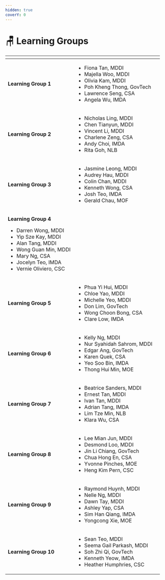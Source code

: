 ```yaml
---
hidden: true
coverY: 0
---
```


# 🪑 Learning Groups

<table data-view="cards"><thead><tr><th></th><th></th><th></th></tr></thead><tbody><tr><td><strong>Learning Group 1</strong></td><td><ul><li>Fiona Tan, MDDI</li><li>Majella Woo, MDDI</li><li>Olivia Kam, MDDI</li><li>Poh Kheng Thong, GovTech</li><li>Lawrence Seng, CSA</li><li>Angela Wu, IMDA</li></ul></td><td></td></tr><tr><td><strong>Learning Group 2</strong></td><td><ul><li>Nicholas Ling, MDDI</li><li>Chen Tianyun, MDDI</li><li>Vincent Li, MDDI</li><li>Charlene Zeng, CSA</li><li>Andy Choi, IMDA</li><li>Rita Goh, NLB</li></ul><p>  </p></td><td></td></tr><tr><td><strong>Learning Group 3</strong></td><td><ul><li>Jasmine Leong, MDDI</li><li>Audrey Hau, MDDI</li><li>Colin Chan, MDDI</li><li>Kenneth Wong, CSA</li><li>Josh Teo, IMDA</li><li>Gerald Chau, MOF</li></ul></td><td></td></tr><tr><td><p><strong>Learning Group 4</strong></p><ul><li>Darren Wong, MDDI</li><li>Yip Sze Kay, MDDI</li><li>Alan Tang, MDDI</li><li>Wong Guan Min, MDDI</li><li>Mary Ng, CSA</li><li>Jocelyn Teo, IMDA</li><li>Vernie Oliviero, CSC<br></li></ul></td><td></td><td></td></tr><tr><td><strong>Learning Group 5</strong></td><td><ul><li>Phua Yi Hui, MDDI</li><li>Chloe Yao, MDDI</li><li>Michelle Yeo, MDDI</li><li>Don Lim, GovTech</li><li>Wong Choon Bong, CSA</li><li>Clare Low, IMDA</li></ul></td><td></td></tr><tr><td><strong>Learning Group 6</strong></td><td><ul><li>Kelly Ng, MDDI</li><li>Nur Syahidah Sahrom, MDDI</li><li>Edgar Ang, GovTech</li><li>Karen Quek, CSA</li><li>Yeo Soo Bin, IMDA</li><li>Thong Hui Min, MOE</li></ul></td><td></td></tr><tr><td><strong>Learning Group 7</strong></td><td><ul><li>Beatrice Sanders, MDDI</li><li>Ernest Tan, MDDI</li><li>Ivan Tan, MDDI</li><li>Adrian Tang, IMDA</li><li>Lim Tze Min, NLB</li><li>Klara Wu, CSA</li></ul></td><td></td></tr><tr><td><strong>Learning Group 8</strong></td><td><ul><li>Lee Mian Jun, MDDI</li><li>Desmond Loo, MDDI</li><li>Jin Li Chiang, GovTech</li><li>Chua Hong En, CSA</li><li>Yvonne Pinches, MOE</li><li>Heng Kim Pern, CSC</li></ul></td><td></td></tr><tr><td><strong>Learning Group 9</strong></td><td><ul><li>Raymond Huynh, MDDI</li><li>Nelle Ng, MDDI</li><li>Dawn Tay, MDDI</li><li>Ashley Yap, CSA</li><li>Sim Han Qiang, IMDA</li><li>Yongcong Xie, MOE</li></ul></td><td></td></tr><tr><td><strong>Learning Group 10</strong> </td><td><ul><li>Sean Teo, MDDI</li><li>Seema Gail Parkash, MDDI</li><li>Soh Zhi Qi, GovTech</li><li>Kenneth Yeow, IMDA</li><li>Heather Humphries, CSC</li></ul></td><td></td></tr></tbody></table>

